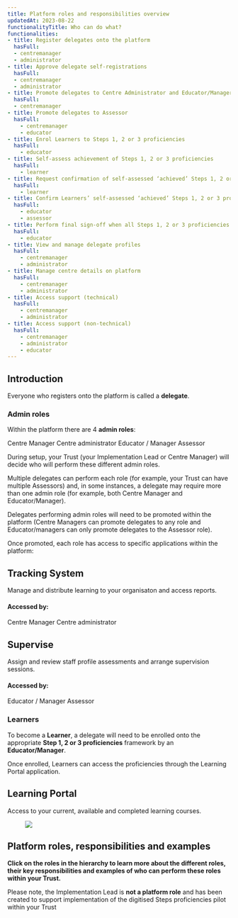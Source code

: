 ```yaml
---
title: Platform roles and responsibilities overview
updatedAt: 2023-08-22
functionalityTitle: Who can do what?
functionalities:
- title: Register delegates onto the platform
  hasFull:
  - centremanager
  - administrator
- title: Approve delegate self-registrations
  hasFull:
  - centremanager
  - administrator
- title: Promote delegates to Centre Administrator and Educator/Manager roles
  hasFull:
  - centremanager
- title: Promote delegates to Assessor
  hasFull:
    - centremanager
    - educator
- title: Enrol Learners to Steps 1, 2 or 3 proficiencies
  hasFull:
    - educator
- title: Self-assess achievement of Steps 1, 2 or 3 proficiencies
  hasFull:
    - learner
- title: Request confirmation of self-assessed ‘achieved’ Steps 1, 2 or 3 proficiencies
  hasFull:
    - learner
- title: Confirm Learners’ self-assessed ‘achieved’ Steps 1, 2 or 3 proficiencies
  hasFull:
    - educator
    - assessor
- title: Perform final sign-off when all Steps 1, 2 or 3 proficiencies are achieved by the Learner
  hasFull:
    - educator
- title: View and manage delegate profiles
  hasFull:
    - centremanager
    - administrator
- title: Manage centre details on platform
  hasFull:
    - centremanager
    - administrator
- title: Access support (technical)
  hasFull:
    - centremanager
    - administrator
- title: Access support (non-technical)
  hasFull:
    - centremanager
    - administrator
    - educator
---
```


## Introduction

Everyone who registers onto the platform is called a **delegate**.

### Admin roles

Within the platform there are 4 **admin roles**:

<p>
<span class="nhsuk-tag step1-roles-color__dark-blue">
  Centre Manager
</span>
<span class="nhsuk-tag step1-roles-color__light-blue">
  Centre administrator
</span>
<span class="nhsuk-tag step1-roles-color__grey-2">
  Educator / Manager
</span>
<span class="nhsuk-tag step1-roles-color__aqua-green">
  Assessor
</span>
</p>

During setup, your Trust (your Implementation Lead or Centre Manager) will decide who will perform these different admin roles.

Multiple delegates can perform each role (for example, your Trust can have multiple Assessors) and, in some instances, a delegate may require more than one admin role (for example, both Centre Manager and Educator/Manager).

Delegates performing admin roles will need to be promoted within the platform (Centre Managers can promote delegates to any role and Educator/managers can only promote delegates to the Assessor role).

Once promoted, each role has access to specific applications within the platform:

<div class="nhsuk-grid-row">

<div class="nhsuk-grid-column-one-half nhsuk-card-group__item">
<div class="nhsuk-card">
<div class="nhsuk-card__content">
<h2 class="nhsuk-card__heading nhsuk-heading-m">
<a class="nhsuk-card__link">Tracking System</a>
</h2>
<p class="nhsuk-card__description">Manage and distribute learning to your organisaton and access reports.</p>
</div>
</div>
</div>

<div class="nhsuk-grid-column-one-half nhsuk-card-group__item">

<div>

<h4>Accessed by:</h4>

<p>
<span class="nhsuk-tag step1-roles-color__dark-blue">Centre Manager</span>
<span class="nhsuk-tag step1-roles-color__light-blue">Centre administrator</span>
</p>

</div>
</div>
</div>

<div class="nhsuk-grid-row">

<div class="nhsuk-grid-column-one-half nhsuk-card-group__item">
<div class="nhsuk-card">
<div class="nhsuk-card__content">
<h2 class="nhsuk-card__heading nhsuk-heading-m">
<a class="nhsuk-card__link">Supervise</a>
</h2>
<p class="nhsuk-card__description">Assign and review staff profile assessments and arrange supervision sessions.</p>
</div>
</div>
</div>

<div class="nhsuk-grid-column-one-half nhsuk-card-group__item">
<div>

<h4>Accessed by:</h4>

<span class="nhsuk-tag step1-roles-color__grey-2">
  Educator / Manager
</span>
<span class="nhsuk-tag step1-roles-color__aqua-green">
  Assessor
</span>

</div>
</div>
</div>

### Learners

To become a **Learner**, a delegate will need to be enrolled onto the appropriate **Step 1, 2 or 3 proficiencies** framework by an **Educator/Manager**.

Once enrolled, Learners can access the proficiencies through the Learning Portal application.

<div class="nhsuk-grid-row">

<div class="nhsuk-grid-column-one-half nhsuk-card-group__item">
<div class="nhsuk-card">
<div class="nhsuk-card__content">
<h2 class="nhsuk-card__heading nhsuk-heading-m">
<a class="nhsuk-card__link">Learning Portal</a>
</h2>
<p class="nhsuk-card__description">Access to your current, available and completed learning courses.</p>
</div>
</div>
</div>

<div class="nhsuk-grid-column-one-half nhsuk-card-group__item">

<figure class="step1-image">

![](/img/learningportal.png)

</figure>

</div>

</div>

## Platform roles, responsibilities and examples

**Click on the roles in the hierarchy to learn more about the different roles, their key responsibilities and examples of who can perform these roles within your Trust.**

Please note, the Implementation Lead is **not a platform role** and has been created to support implementation of the digitised Steps proficiencies pilot within your Trust